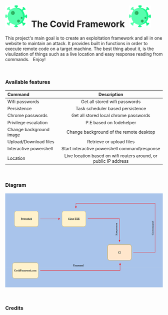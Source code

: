 <h1> <img src="./virus.png"
  width="70"
  height="70">
  &nbsp;The Covid Framework&nbsp;
<img src="./virus.png"
  width="70"
  height="70">
</h1>
&NewLine;
&NewLine;
This project's main goal is to create an exploitation framework and all in one website to maintain an attack.
It provides built in functions in order to execute remote code on a target machine. 
The best thing about it, is the visulization of things such as a live location and easy response reading from commands.
&nbsp;
Enjoy!

&nbsp;&nbsp;
### Available features

| Command      | Description| 
| :--     |    :-:   |
| Wifi passwords| Get all stored wifi passwords | 
| Persistence| Task scheduler based persistence|
|Chrome passwords|Get all stored local chrome passwords|
|Privilege escalation|P.E based on fodehelper|
|Change background image|Change background of the remote desktop|
|Upload/Download files|Retrieve or upload files|
|Interactive powershell|Start interactive powershell command\response|
|Location|Live location based on wifi routers around, or public IP address|

&nbsp;&nbsp;&nbsp;
### Diagram
<img src="./CovidDiagram.png" width="650" height="300" />

&nbsp;&nbsp;&nbsp;

### Credits
